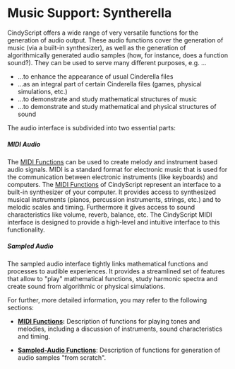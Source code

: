 #  Music Support: Syntherella

CindyScript offers a wide range of very versatile functions for the generation of audio output.
These audio functions cover the generation of music (via a built-in synthesizer), as well as the generation of algorithmically generated audio samples (how, for instance, does a function sound?).
They can be used to serve many different purposes, e.g.
…

*  …to enhance the appearance of usual Cinderella files
*  …as an integral part of certain Cinderella files (games, physical simulations, etc.)
*  …to demonstrate and study mathematical structures of music
*  …to demonstrate and study mathematical and physical structures of sound

The audio interface is subdivided into two essential parts:

##### MIDI Audio

The [MIDI Functions](MIDI_Functions.md) can be used to create melody and instrument based audio signals.
MIDI is a standard format for electronic music that is used for the communication between electronic instruments (like keyboards) and computers.
The [MIDI Functions](MIDI_Functions.md) of CindyScript represent an interface to a built-in synthesizer of your computer.
It provides access to synthesized musical instruments (pianos, percussion instruments, strings, etc.) and to melodic scales and timing.
Furthermore it gives access to sound characteristics like volume, reverb, balance, etc.
The CindyScript MIDI interface is designed to provide a high-level and intuitive interface to this functionality.

##### Sampled Audio

The sampled audio interface tightly links mathematical functions and processes to audible experiences.
It provides a streamlined set of features that allow to "play" mathematical functions, study harmonic spectra and create sound from algorithmic or physical simulations.

For further, more detailed information, you may refer to the following sections:

*  **[MIDI Functions](MIDI_Functions.md):**
Description of functions for playing tones and melodies, including a discussion of instruments, sound characteristics and timing.

*  **[Sampled-Audio Functions](Sampled-Audio_Functions.md)**: Description of functions for generation of audio samples "from scratch".
